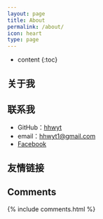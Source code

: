 ```yaml
---
layout: page
title: About
permalink: /about/
icon: heart
type: page
---
```


* content
{:toc}

## 关于我

<!--<iframe src="https://githubbadge.appspot.com/gaohaoyang?s=1" style="border: 0;height: 142px;width: 200px;overflow: hidden;" frameBorder="0"></iframe>-->

## 联系我

* GitHub：[hhwyt](https://github.com/hhwyt)
* email：hhwyt1@gmail.com
* [Facebook](https://www.facebook.com/wilco.huang.798)

## 友情链接


## Comments

{% include comments.html %}
